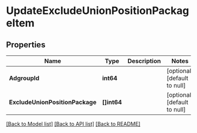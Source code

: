 # UpdateExcludeUnionPositionPackageItem

## Properties
Name | Type | Description | Notes
------------ | ------------- | ------------- | -------------
**AdgroupId** | **int64** |  | [optional] [default to null]
**ExcludeUnionPositionPackage** | **[]int64** |  | [optional] [default to null]

[[Back to Model list]](../README.md#documentation-for-models) [[Back to API list]](../README.md#documentation-for-api-endpoints) [[Back to README]](../README.md)


